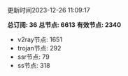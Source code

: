 更新时间2023-12-26 11:09:17

**总订阅: 36**
**总节点: 6613**
**有效节点: 2340**
- v2ray节点: 1651
- trojan节点: 292
- ssr节点: 79
- ss节点: 318
